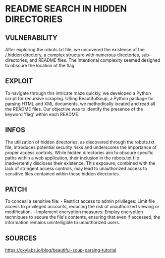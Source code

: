 # README SEARCH IN HIDDEN DIRECTORIES

## VULNERABILITY
After exploring the robots.txt file, we uncovered the existence of the /.hidden directory, a complex structure with numerous directories, sub-directories, and README files. The intentional complexity seemed designed to obscure the location of the flag

## EXPLOIT
To navigate through this intricate maze quickly, we developed a Python script for recursive scraping. USing BeautifulSoup, a Python package for parsing HTML and XML documents, we methodically located and read all the README files. Our objective was to identify the presence of the keyword 'flag' within each README.

## INFOS
The utilization of hidden directories, as discovered through the robots.txt file, introduces potential security risks and underscores the importance of proper access controls. While hidden directories aim to obscure specific paths within a web application, their inclusion in the robots.txt file inadvertently discloses their existence. This exposure, combined with the lack of stringent access controls, may lead to unauthorized access to sensitive files contained within these hidden directories.

## PATCH
To conceal a sensitive file:
    - Restrict access to admin privileges:
        Limit file access to privileged accounts, reducing the risk of unauthorized viewing or modification.
    - Implement encryption measures:
        Employ encryption techniques to secure the file's contents, ensuring that even if accessed, the information remains unintelligible to unauthorized users.

## SOURCES
https://oxylabs.io/blog/beautiful-soup-parsing-tutorial